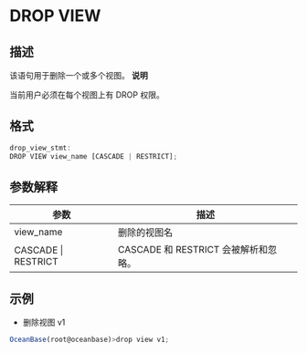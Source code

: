 DROP VIEW 
==============================



描述 
-----------

该语句用于删除一个或多个视图。
**说明**



当前用户必须在每个视图上有 DROP 权限。

格式 
-----------

```javascript
drop_view_stmt:
DROP VIEW view_name [CASCADE | RESTRICT];
```



参数解释 
-------------



|         参数          |             描述              |
|---------------------|-----------------------------|
| view_name           | 删除的视图名                      |
| CASCADE \| RESTRICT | CASCADE 和 RESTRICT 会被解析和忽略。 |



示例 
-----------

* 删除视图 v1

  




```javascript
OceanBase(root@oceanbase)>drop view v1;
```



